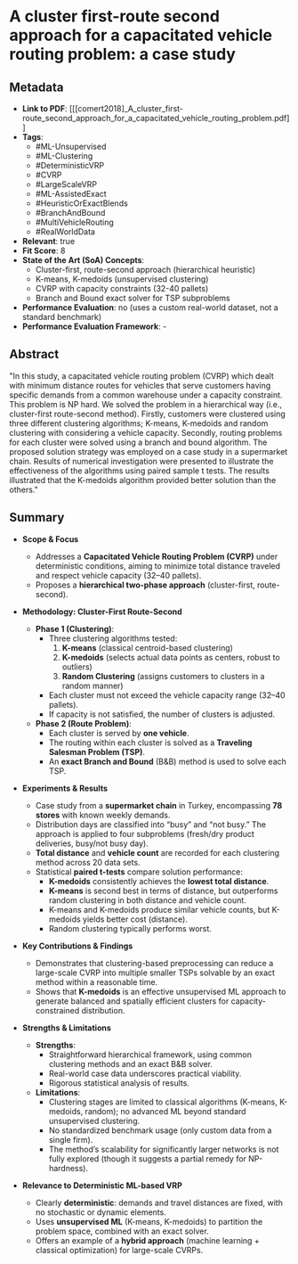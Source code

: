# A cluster first-route second approach for a capacitated vehicle routing problem: a case study

## Metadata
- **Link to PDF**: [[[comert2018]_A_cluster_first-route_second_approach_for_a_capacitated_vehicle_routing_problem.pdf]]
- **Tags**:
  - #ML-Unsupervised
  - #ML-Clustering
  - #DeterministicVRP
  - #CVRP
  - #LargeScaleVRP
  - #ML-AssistedExact
  - #HeuristicOrExactBlends
  - #BranchAndBound
  - #MultiVehicleRouting
  - #RealWorldData
- **Relevant**: true  
- **Fit Score**: 8  
- **State of the Art (SoA) Concepts**:
  - Cluster-first, route-second approach (hierarchical heuristic)
  - K-means, K-medoids (unsupervised clustering)
  - CVRP with capacity constraints (32-40 pallets)
  - Branch and Bound exact solver for TSP subproblems
- **Performance Evaluation**: no (uses a custom real-world dataset, not a standard benchmark)
- **Performance Evaluation Framework**: -

## Abstract
"In this study, a capacitated vehicle routing problem (CVRP) which dealt with minimum distance routes for vehicles that serve customers having specific demands from a common warehouse under a capacity constraint. This problem is NP hard. We solved the problem in a hierarchical way (i.e., cluster-first route-second method). Firstly, customers were clustered using three different clustering algorithms; K-means, K-medoids and random clustering with considering a vehicle capacity. Secondly, routing problems for each cluster were solved using a branch and bound algorithm. The proposed solution strategy was employed on a case study in a supermarket chain. Results of numerical investigation were presented to illustrate the effectiveness of the algorithms using paired sample t tests. The results illustrated that the K-medoids algorithm provided better solution than the others."

## Summary
- **Scope & Focus**  
  - Addresses a **Capacitated Vehicle Routing Problem (CVRP)** under deterministic conditions, aiming to minimize total distance traveled and respect vehicle capacity (32–40 pallets).
  - Proposes a **hierarchical two-phase approach** (cluster-first, route-second).

- **Methodology: Cluster-First Route-Second**  
  - **Phase 1 (Clustering)**:
    - Three clustering algorithms tested:
      1. **K-means** (classical centroid-based clustering)
      2. **K-medoids** (selects actual data points as centers, robust to outliers)
      3. **Random Clustering** (assigns customers to clusters in a random manner)
    - Each cluster must not exceed the vehicle capacity range (32–40 pallets).  
    - If capacity is not satisfied, the number of clusters is adjusted.
  - **Phase 2 (Route Problem)**:
    - Each cluster is served by **one vehicle**.
    - The routing within each cluster is solved as a **Traveling Salesman Problem (TSP)**.
    - An **exact Branch and Bound** (B&B) method is used to solve each TSP.

- **Experiments & Results**  
  - Case study from a **supermarket chain** in Turkey, encompassing **78 stores** with known weekly demands.
  - Distribution days are classified into “busy” and “not busy.” The approach is applied to four subproblems (fresh/dry product deliveries, busy/not busy day).
  - **Total distance** and **vehicle count** are recorded for each clustering method across 20 data sets.
  - Statistical **paired t-tests** compare solution performance:
    - **K-medoids** consistently achieves the **lowest total distance**.
    - **K-means** is second best in terms of distance, but outperforms random clustering in both distance and vehicle count.
    - K-means and K-medoids produce similar vehicle counts, but K-medoids yields better cost (distance).
    - Random clustering typically performs worst.

- **Key Contributions & Findings**  
  - Demonstrates that clustering-based preprocessing can reduce a large-scale CVRP into multiple smaller TSPs solvable by an exact method within a reasonable time.
  - Shows that **K-medoids** is an effective unsupervised ML approach to generate balanced and spatially efficient clusters for capacity-constrained distribution.

- **Strengths & Limitations**  
  - **Strengths**:
    - Straightforward hierarchical framework, using common clustering methods and an exact B&B solver.
    - Real-world case data underscores practical viability.
    - Rigorous statistical analysis of results.
  - **Limitations**:
    - Clustering stages are limited to classical algorithms (K-means, K-medoids, random); no advanced ML beyond standard unsupervised clustering.
    - No standardized benchmark usage (only custom data from a single firm).
    - The method’s scalability for significantly larger networks is not fully explored (though it suggests a partial remedy for NP-hardness).

- **Relevance to Deterministic ML-based VRP**  
  - Clearly **deterministic**: demands and travel distances are fixed, with no stochastic or dynamic elements.
  - Uses **unsupervised ML** (K-means, K-medoids) to partition the problem space, combined with an exact solver.
  - Offers an example of a **hybrid approach** (machine learning + classical optimization) for large-scale CVRPs.
